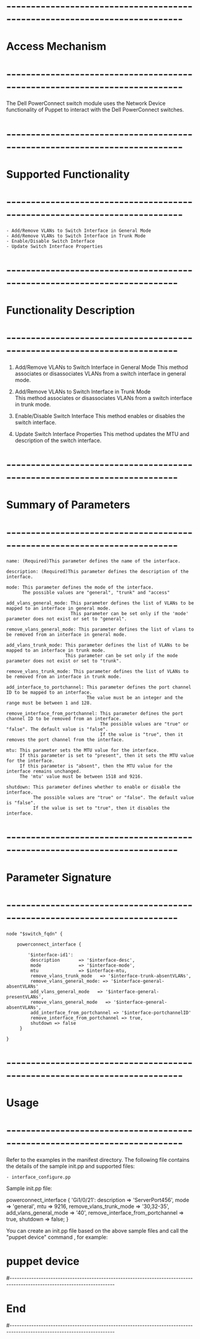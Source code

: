 # --------------------------------------------------------------------------
# Access Mechanism 
# --------------------------------------------------------------------------

The Dell PowerConnect switch module uses the Network Device functionality of Puppet to interact with the Dell PowerConnect switches.

# --------------------------------------------------------------------------
#  Supported Functionality
# --------------------------------------------------------------------------

	- Add/Remove VLANs to Switch Interface in General Mode
	- Add/Remove VLANs to Switch Interface in Trunk Mode
	- Enable/Disable Switch Interface
	- Update Switch Interface Properties 

# -------------------------------------------------------------------------
# Functionality Description
# -------------------------------------------------------------------------


  1. Add/Remove VLANs to Switch Interface in General Mode
  		This method associates or disassociates VLANs from a switch interface in general mode.

  2. Add/Remove VLANs to Switch Interface in Trunk Mode  
  		This method associates or disassociates VLANs from a switch interface in trunk mode.
     
  3. Enable/Disable Switch Interface
  		This method enables or disables the switch interface.
  
  4. Update Switch Interface Properties 
  		This method updates the MTU and description of the switch interface.


# -------------------------------------------------------------------------
# Summary of Parameters
# -------------------------------------------------------------------------

	name: (Required)This parameter defines the name of the interface.
	
	description: (Required)This parameter defines the description of the interface.
	
	mode: This parameter defines the mode of the interface.
	      The possible values are "general", "trunk" and "access" 
	      
	add_vlans_general_mode: This parameter defines the list of VLANs to be mapped to an interface in general mode.
	                        This parameter can be set only if the 'mode' parameter does not exist or set to "general".
	                        
	remove_vlans_general_mode: This parameter defines the list of vlans to be removed from an interface in general mode.
	
  	add_vlans_trunk_mode: This parameter defines the list of VLANs to be mapped to an interface in trunk mode.
	                      This parameter can be set only if the mode parameter does not exist or set to "trunk".
	                      
  	remove_vlans_trunk_mode: This parameter defines the list of VLANs to be removed from an interface in trunk mode.
	                         
  	add_interface_to_portchannel: This parameter defines the port channel ID to be mapped to an interface.
  	                              The value must be an integer and the range must be between 1 and 128.
  	
  	remove_interface_from_portchannel: This parameter defines the port channel ID to be removed from an interface.
  	                                   The possible values are "true" or "false". The default value is "false".
  	                                   If the value is "true", then it removes the port channel from the interface.
  	
  	mtu: This parameter sets the MTU value for the interface.
		 If this parameter is set to "present", then it sets the MTU value for the interface.
		 If this parameter is "absent", then the MTU value for the interface remains unchanged.
		 The 'mtu' value must be between 1518 and 9216.
		 
  	shutdown: This parameter defines whether to enable or disable the interface. 
			  The possible values are "true" or "false". The default value is "false".
			  If the value is set to "true", then it disables the interface.
    
    
# -------------------------------------------------------------------------
# Parameter Signature 
# -------------------------------------------------------------------------

	node "$switch_fqdn" {

    	powerconnect_interface {

		    '$interface-id1':
		     description       => '$interface-desc',
		     mode              => '$interface-mode',
		     mtu               => $interface-mtu,
		     remove_vlans_trunk_mode   => '$interface-trunk-absentVLANs',
		     remove_vlans_general_mode: => '$interface-general-absentVLANs'
		     add_vlans_general_mode   => '$interface-general-presentVLANs',
		     remove_vlans_general_mode   => '$interface-general-absentVLANs',
		     add_interface_from_portchannel => '$interface-portchannelID'
		     remove_interface_from_portchannel => true,
		     shutdown => false
   		 } 

	}


# --------------------------------------------------------------------------
# Usage
# --------------------------------------------------------------------------
   Refer to the examples in the manifest directory.
   The following file contains the details of the sample init.pp and supported files:

    - interface_configure.pp
	
   Sample init.pp file:
   
   powerconnect_interface {
			 'Gi1/0/21':
		     description       => 'ServerPort456',
		     mode              => 'general',
		     mtu               => 9216,
		     remove_vlans_trunk_mode   => '30,32-35',
		     add_vlans_general_mode   => '40',
		     remove_interface_from_portchannel => true,
		     shutdown => false;
   }

   You can create an init.pp file based on the above sample files and call the "puppet device" command , for example: 
   # puppet device

#-------------------------------------------------------------------------------------------------------------------------
# End
#-------------------------------------------------------------------------------------------------------------------------	
